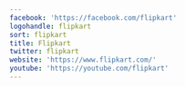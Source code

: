 ```yaml
---
facebook: 'https://facebook.com/flipkart'
logohandle: flipkart
sort: flipkart
title: Flipkart
twitter: flipkart
website: 'https://www.flipkart.com/'
youtube: 'https://youtube.com/flipkart'
---
```


